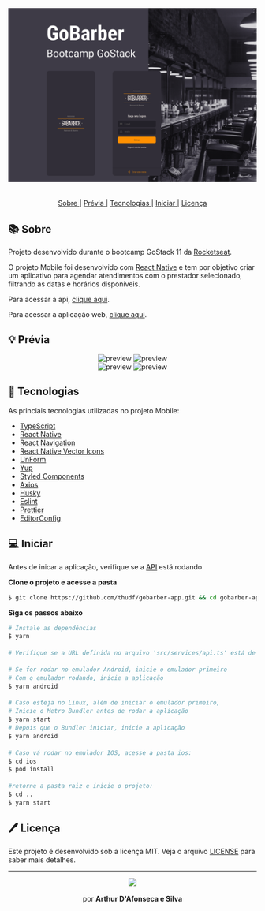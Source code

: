 <div align="center">
  <img alt="gobarber" src="./assets/capa.png" width="auto" heigth="auto"/>
</div>

</br>

<div align="center">
  <p align="center" >
    <a href="#-sobre"> Sobre </a> |
    <a href="#-prévia"> Prévia </a> |
    <a href="#-tecnologias"> Tecnologias </a> |
    <a href="#-iniciar"> Iniciar </a> |
    <a href="#-licença"> Licença </a>
  </p>

</div>

## 📚 Sobre

Projeto desenvolvido durante o bootcamp GoStack 11 da [Rocketseat](https://github.com/Rocketseat).

O projeto Mobile foi desenvolvido com [React Native](https://reactnative.dev/) e tem por objetivo criar um aplicativo para agendar atendimentos com o prestador selecionado, filtrando as datas e horários disponíveis.

Para acessar a api, [clique aqui](https://github.com/thudf/gobarber-api). </br>

Para acessar a aplicação web, [clique aqui](https://github.com/thudf/gobarber-web). </br>

## 💡 Prévia

<div align="center">
  <img src="https://media.giphy.com/media/VGKfB3hxD8P3M58KJP/giphy.gif" alt="preview" width="auto" height="auto"/>

  <img src="https://media.giphy.com/media/mGV7NETiZxxp0wauTf/giphy.gif" alt="preview" width="auto" height="auto"/>
</div>

<div align="center">
  <img src="https://media.giphy.com/media/ZDFSqtVZSZoCECNqaq/giphy.gif" alt="preview" width="auto" height="auto"/>

  <img src="https://media.giphy.com/media/dxsytQ4c1aKqWDPXal/giphy.gif" alt="preview" width="auto" height="auto"/>
</div>

## 🚀 Tecnologias

As princiais tecnologias utilizadas no projeto Mobile:

- [TypeScript](https://www.typescriptlang.org/)
- [React Native](https://reactnative.dev/)
- [React Navigation](https://reactnavigation.org/)
- [React Native Vector Icons](https://github.com/oblador/react-native-vector-icons)
- [UnForm](https://unform.dev/)
- [Yup](https://github.com/jquense/yup)
- [Styled Components](https://styled-components.com/)
- [Axios](https://github.com/axios/axios)
- [Husky](https://github.com/typicode/husky)
- [Eslint](https://eslint.org/)
- [Prettier](https://prettier.io/)
- [EditorConfig](https://editorconfig.org/)

## 💻 Iniciar

Antes de inicar a aplicação, verifique se a [API](https://github.com/thudf/gobarber-api) está rodando

**Clone o projeto e acesse a pasta**

```bash
$ git clone https://github.com/thudf/gobarber-app.git && cd gobarber-app
```

**Siga os passos abaixo**

```bash
# Instale as dependências
$ yarn

# Verifique se a URL definida no arquivo 'src/services/api.ts' está de acordo com a URL da API que está rodando

# Se for rodar no emulador Android, inicie o emulador primeiro
# Com o emulador rodando, inicie a aplicação
$ yarn android

# Caso esteja no Linux, além de iniciar o emulador primeiro,
# Inicie o Metro Bundler antes de rodar a aplicação
$ yarn start
# Depois que o Bundler iniciar, inicie a aplicação
$ yarn android

# Caso vá rodar no emulador IOS, acesse a pasta ios:
$ cd ios
$ pod install

#retorne a pasta raiz e inicie o projeto:
$ cd ..
$ yarn start
```

## 🖊 Licença

Este projeto é desenvolvido sob a licença MIT. Veja o arquivo [LICENSE](LICENSE) para saber mais detalhes.

---

<div align="center">
  <img src="https://media.giphy.com/media/26n7b7PjSOZJwVCmY/giphy.gif" width="40px">
  <p>por <strong> Arthur D'Afonseca e Silva</strong> </p>
</div>
